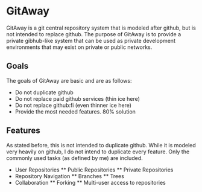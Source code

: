 # GitAway

GitAway is a git central repository system that is modeled after github,
but is not intended to replace github.  The purpose of GitAway is
to provide a private gibhub-like system that can be used as private
development environments that may exist on private or public networks.

## Goals

The goals of GitAway are basic and are as follows:

* Do not duplicate github
* Do not replace paid github services (thin ice here)
* Do not replace github:fi (even thinner ice here)
* Provide the most needed features.  80% solution

## Features

As stated before, this is not intended to duplicate github.  While
it is modeled very heavily on github, I do not intend to duplicate
every feature.  Only the commonly used tasks (as defined by me) are
included.

* User Repositories
** Public Repositories
** Private Repositories
* Repository Navigation
** Branches
** Trees
* Collaboration
** Forking
** Multi-user access to repositories
